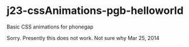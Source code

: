 j23-cssAnimations-pgb-helloworld
================================

Basic CSS animations for phonegap




Sorry. Presently this does not work. Not sure why
Mar 25, 2014
